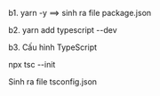 b1. yarn -y ==> sinh ra file package.json

b2. yarn add typescript --dev

b3. Cấu hình TypeScript

npx tsc --init

Sinh ra file tsconfig.json